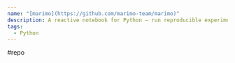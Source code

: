 ```yaml
---
name: "[marimo](https://github.com/marimo-team/marimo)"
description: A reactive notebook for Python — run reproducible experiments, execute as a script, deploy as an app, and version with git.
tags:
  - Python
---
```

#repo
